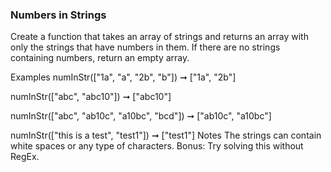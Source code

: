 ### Numbers in Strings

Create a function that takes an array of strings and returns an array with only the strings that have numbers in them. If there are no strings containing numbers, return an empty array.

Examples
numInStr(["1a", "a", "2b", "b"]) ➞ ["1a", "2b"]

numInStr(["abc", "abc10"]) ➞ ["abc10"]

numInStr(["abc", "ab10c", "a10bc", "bcd"]) ➞ ["ab10c", "a10bc"]

numInStr(["this is a test", "test1"]) ➞ ["test1"]
Notes
The strings can contain white spaces or any type of characters.
Bonus: Try solving this without RegEx.
